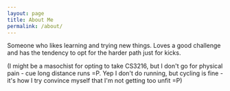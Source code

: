 ```yaml
---
layout: page
title: About Me
permalink: /about/
---
```


Someone who likes learning and trying new things. Loves a good challenge and has the tendency to opt for the harder path just for kicks.

(I might be a masochist for opting to take CS3216, but I don't go for physical pain - cue long distance runs =P. Yep I don't do running, but cycling is fine - it's how I try convince myself that I'm not getting too unfit =P)